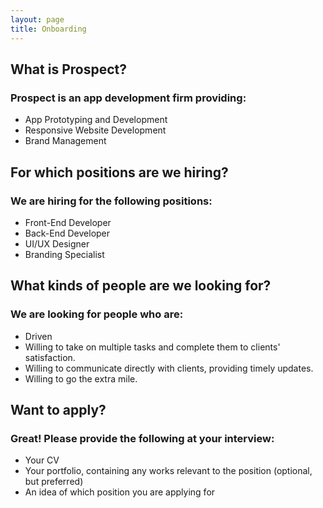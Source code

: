 ```yaml
---
layout: page
title: Onboarding
---
```


## What is Prospect?
### Prospect is an app development firm providing:
* App Prototyping and Development
* Responsive Website Development
* Brand Management

## For which positions are we hiring?
### We are hiring for the following positions:
* Front-End Developer
* Back-End Developer
* UI/UX Designer
* Branding Specialist

## What kinds of people are we looking for?
### We are looking for people who are:
* Driven
* Willing to take on multiple tasks and complete them to clients' satisfaction.
* Willing to communicate directly with clients, providing timely updates.
* Willing to go the extra mile.

## Want to apply?
### Great! Please provide the following at your interview:
* Your CV
* Your portfolio, containing any works relevant to the position (optional, but preferred)
* An idea of which position you are applying for

